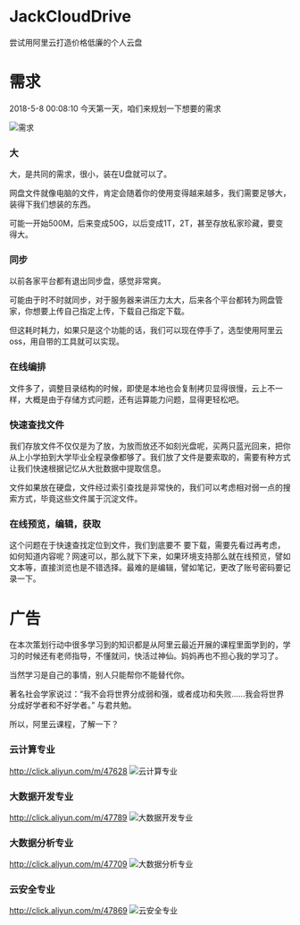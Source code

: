 # JackCloudDrive
尝试用阿里云打造价格低廉的个人云盘

# 需求
2018-5-8 00:08:10
今天第一天，咱们来规划一下想要的需求

![需求](https://github.com/jzaicn/JackCloudDrive/raw/master/doc/img/require.png)

### 大

大，是共同的需求，很小，装在U盘就可以了。

网盘文件就像电脑的文件，肯定会随着你的使用变得越来越多，我们需要足够大，装得下我们想装的东西。

可能一开始500M，后来变成50G，以后变成1T，2T，甚至存放私家珍藏，要变得大。

### 同步

以前各家平台都有退出同步盘，感觉非常爽。

可能由于时不时就同步，对于服务器来讲压力太大，后来各个平台都转为网盘管家，你想要上传自己指定上传，下载自己指定下载。

但这耗时耗力，如果只是这个功能的话，我们可以现在停手了，选型使用阿里云oss，用自带的工具就可以实现。

### 在线编排

文件多了，调整目录结构的时候，即使是本地也会复制拷贝显得很慢，云上不一样，大概是由于存储方式问题，还有运算能力问题，显得更轻松吧。

### 快速查找文件

我们存放文件不仅仅是为了放，为放而放还不如刻光盘呢，买两只蓝光回来，把你从上小学拍到大学毕业全程录像都够了。我们放了文件是要索取的，需要有种方式让我们快速根据记忆从大批数据中提取信息。

文件如果放在硬盘，文件经过索引查找是非常快的，我们可以考虑相对弱一点的搜索方式，毕竟这些文件属于沉淀文件。

### 在线预览，编辑，获取

这个问题在于快速查找定位到文件，我们到底要不
要下载，需要先看过再考虑，如何知道内容呢？网速可以，那么就下下来，如果环境支持那么就在线预览，譬如文本等，直接浏览也是不错选择。最难的是编辑，譬如笔记，更改了账号密码要记录一下。


# 广告
在本次策划行动中很多学习到的知识都是从阿里云最近开展的课程里面学到的，学习的时候还有老师指导，不懂就问，快活过神仙。妈妈再也不担心我的学习了。

当然学习是自己的事情，别人只能帮你不能替代你。

著名社会学家说过：“我不会将世界分成弱和强，或者成功和失败……我会将世界分成好学者和不好学者。” 与君共勉。

所以，阿里云课程，了解一下？

### 云计算专业
http://click.aliyun.com/m/47628 
![云计算专业](https://raw.githubusercontent.com/jzaicn/JackCloudDrive/master/doc/ad_img/cloud_computing.png)

### 大数据开发专业
http://click.aliyun.com/m/47789 
![大数据开发专业](https://github.com/jzaicn/JackCloudDrive/raw/master/doc/ad_img/big_data_develop.png)

### 大数据分析专业
http://click.aliyun.com/m/47709 
![大数据分析专业](https://github.com/jzaicn/JackCloudDrive/raw/master/doc/ad_img/big_data_analyze.png)

### 云安全专业
http://click.aliyun.com/m/47869
![云安全专业](https://github.com/jzaicn/JackCloudDrive/raw/master/doc/ad_img/cloud_security.png)
